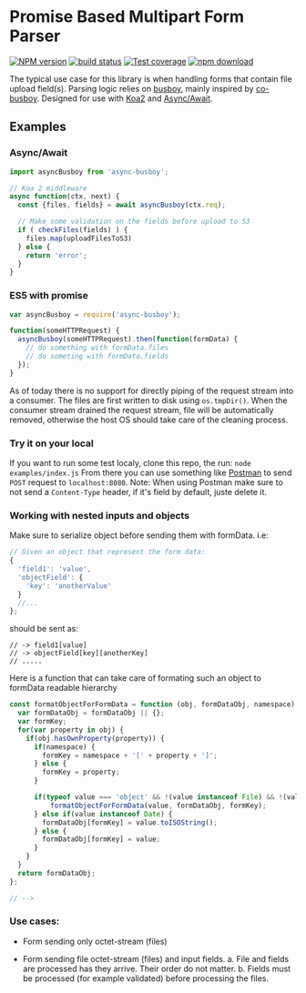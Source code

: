 # Promise Based Multipart Form Parser


[![NPM version][npm-image]][npm-url]
[![build status][travis-image]][travis-url]
[![Test coverage][codecov-image]][codecov-url]
[![npm download][download-image]][download-url]

[npm-image]: https://img.shields.io/npm/v/async-busboy.svg?style=flat-square
[npm-url]: https://npmjs.org/package/async-busboy
[travis-image]: https://img.shields.io/travis/m4nuC/async-busboy.svg?style=flat-square
[travis-url]: https://travis-ci.org/m4nuC/async-busboy
[codecov-image]: https://codecov.io/github/m4nuC/async-busboy/coverage.svg?branch=master
[codecov-url]: https://codecov.io/github/m4nuC/async-busboy?branch=master
[download-image]: https://img.shields.io/npm/dm/async-busboy.svg?style=flat-square
[download-url]: https://npmjs.org/package/async-busboy

The typical use case for this library is when handling forms that contain file upload field(s).
Parsing logic relies on [busboy](http://github.com/mscdex/busboy), mainly inspired by [co-busboy](http://github.com/cojs/busboy). Designed for use with [Koa2](https://github.com/koajs/koa/tree/v2.x) and [Async/Await](https://github.com/tc39/ecmascript-asyncawait).

## Examples

### Async/Await
```js
import asyncBusboy from 'async-busboy';

// Koa 2 middleware
async function(ctx, next) {
  const {files, fields} = await asyncBusboy(ctx.req);

  // Make some validation on the fields before upload to S3
  if ( checkFiles(fields) ) {
    files.map(uploadFilesToS3)
  } else {
    return 'error';
  }
}
```

### ES5 with promise
```js
var asyncBusboy = require('async-busboy');

function(someHTTPRequest) {
  asyncBusboy(someHTTPRequest).then(function(formData) {
    // do something with formData.files
    // do someting with formData.fields
  });
}
```
As of today there is no support for directly piping of the request stream into a consumer. The files are first written to disk using `os.tmpDir()`. When the consumer stream drained the request stream, file will be automatically removed, otherwise the host OS should take care of the cleaning process.

### Try it on your local
If you want to run some test localy, clone this repo, the run: `node examples/index.js`
From there you can use something like [Postman](https://chrome.google.com/webstore/detail/postman/fhbjgbiflinjbdggehcddcbncdddomop?hl=en) to send `POST` request to `localhost:8080`.
Note: When using Postman make sure to not send a `Content-Type` header, if it's field by default, juste delete it.

### Working with nested inputs and objects
Make sure to serialize object before sending them with formData. i.e:

```js
// Given an object that represent the form data:
{
  'field1': 'value',
  'objectField': {
    'key': 'anotherValue'
  }
  //...
};
```

should be sent as:
```
// -> field1[value]
// -> objectField[key][anotherKey]
// .....
```

Here is a function that can take care of formating such an object to formData readable hierarchy
```js
const formatObjectForFormData = function (obj, formDataObj, namespace) {
  var formDataObj = formDataObj || {};
  var formKey;
  for(var property in obj) {
    if(obj.hasOwnProperty(property)) {
      if(namespace) {
        formKey = namespace + '[' + property + ']';
      } else {
        formKey = property;
      }

      if(typeof value === 'object' && !(value instanceof File) && !(value instanceof Date)) {
          formatObjectForFormData(value, formDataObj, formKey);
      } else if(value instanceof Date) {
        formDataObj[formKey] = value.toISOString();
      } else {
        formDataObj[formKey] = value;
      }
    }
  }
  return formDataObj;
};

// -->
```

### Use cases:

- Form sending only octet-stream (files)

- Form sending file octet-stream (files) and input fields.
  a. File and fields are processed has they arrive. Their order do not matter.
  b. Fields must be processed (for example validated) before processing the files.